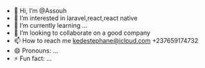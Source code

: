 - 👋 Hi, I’m @Assouh
- 👀 I’m interested in laravel,react,react native
- 🌱 I’m currently learning ...
- 💞️ I’m looking to collaborate on a good company
- 📫 How to reach me kedestephane@icloud.com  +237659174732
- 😄 Pronouns: ...
- ⚡ Fun fact: ...

<!---
Assouh/Assouh is a ✨ special ✨ repository because its `README.md` (this file) appears on your GitHub profile.
You can click the Preview link to take a look at your changes.
--->
